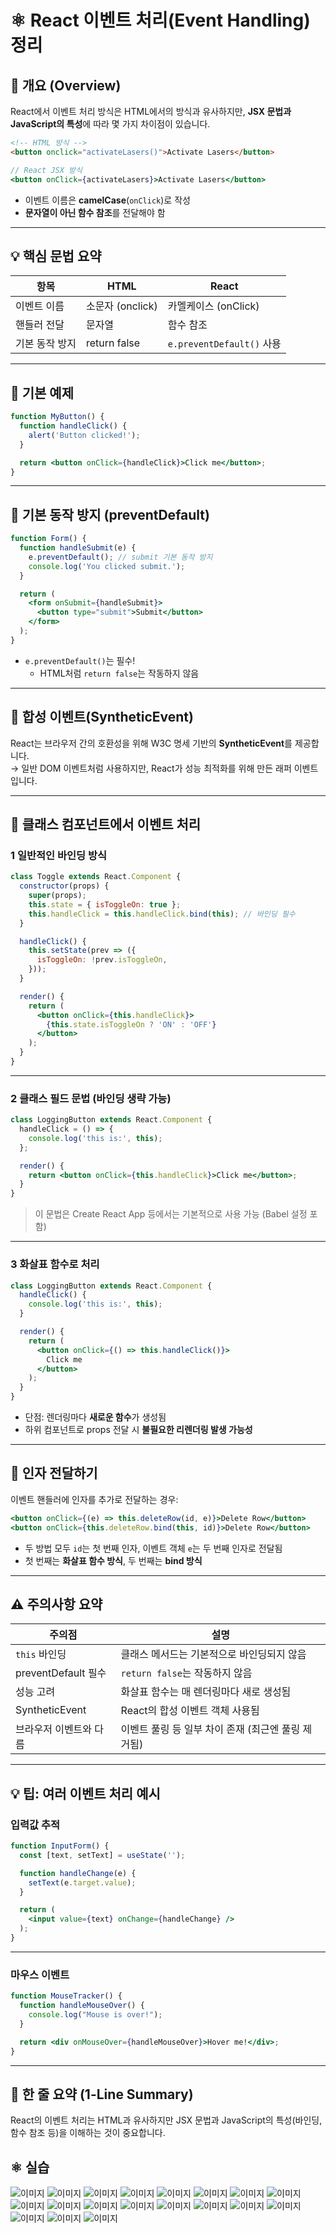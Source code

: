 # ⚛️ React 이벤트 처리(Event Handling) 정리

## 📌 개요 (Overview)

React에서 이벤트 처리 방식은 HTML에서의 방식과 유사하지만, **JSX 문법과 JavaScript의 특성**에 따라 몇 가지 차이점이 있습니다.

```html
<!-- HTML 방식 -->
<button onclick="activateLasers()">Activate Lasers</button>
```

```jsx
// React JSX 방식
<button onClick={activateLasers}>Activate Lasers</button>
```

- 이벤트 이름은 **camelCase**(`onClick`)로 작성
- **문자열이 아닌 함수 참조**를 전달해야 함

---

## 💡 핵심 문법 요약

| 항목 | HTML | React |
|------|------|-------|
| 이벤트 이름 | 소문자 (onclick) | 카멜케이스 (onClick) |
| 핸들러 전달 | 문자열 | 함수 참조 |
| 기본 동작 방지 | return false | `e.preventDefault()` 사용 |

---

## 🧪 기본 예제

```jsx
function MyButton() {
  function handleClick() {
    alert('Button clicked!');
  }

  return <button onClick={handleClick}>Click me</button>;
}
```

---

## 📝 기본 동작 방지 (preventDefault)

```jsx
function Form() {
  function handleSubmit(e) {
    e.preventDefault(); // submit 기본 동작 방지
    console.log('You clicked submit.');
  }

  return (
    <form onSubmit={handleSubmit}>
      <button type="submit">Submit</button>
    </form>
  );
}
```

- `e.preventDefault()`는 필수!  
  - HTML처럼 `return false`는 작동하지 않음

---

## 🧠 합성 이벤트(SyntheticEvent)

React는 브라우저 간의 호환성을 위해 W3C 명세 기반의 **SyntheticEvent**를 제공합니다.  
→ 일반 DOM 이벤트처럼 사용하지만, React가 성능 최적화를 위해 만든 래퍼 이벤트입니다.

---

## 🧩 클래스 컴포넌트에서 이벤트 처리

### 1 일반적인 바인딩 방식

```jsx
class Toggle extends React.Component {
  constructor(props) {
    super(props);
    this.state = { isToggleOn: true };
    this.handleClick = this.handleClick.bind(this); // 바인딩 필수
  }

  handleClick() {
    this.setState(prev => ({
      isToggleOn: !prev.isToggleOn,
    }));
  }

  render() {
    return (
      <button onClick={this.handleClick}>
        {this.state.isToggleOn ? 'ON' : 'OFF'}
      </button>
    );
  }
}
```

---

### 2 클래스 필드 문법 (바인딩 생략 가능)

```jsx
class LoggingButton extends React.Component {
  handleClick = () => {
    console.log('this is:', this);
  };

  render() {
    return <button onClick={this.handleClick}>Click me</button>;
  }
}
```

> 이 문법은 Create React App 등에서는 기본적으로 사용 가능 (Babel 설정 포함)

---

### 3 화살표 함수로 처리

```jsx
class LoggingButton extends React.Component {
  handleClick() {
    console.log('this is:', this);
  }

  render() {
    return (
      <button onClick={() => this.handleClick()}>
        Click me
      </button>
    );
  }
}
```

- 단점: 렌더링마다 **새로운 함수**가 생성됨  
- 하위 컴포넌트로 props 전달 시 **불필요한 리렌더링 발생 가능성**

---

## 🎯 인자 전달하기

이벤트 핸들러에 인자를 추가로 전달하는 경우:

```jsx
<button onClick={(e) => this.deleteRow(id, e)}>Delete Row</button>
<button onClick={this.deleteRow.bind(this, id)}>Delete Row</button>
```

- 두 방법 모두 `id`는 첫 번째 인자, 이벤트 객체 `e`는 두 번째 인자로 전달됨
- 첫 번째는 **화살표 함수 방식**, 두 번째는 **bind 방식**

---

## ⚠️ 주의사항 요약

| 주의점 | 설명 |
|--------|------|
| `this` 바인딩 | 클래스 메서드는 기본적으로 바인딩되지 않음 |
| preventDefault 필수 | `return false`는 작동하지 않음 |
| 성능 고려 | 화살표 함수는 매 렌더링마다 새로 생성됨 |
| SyntheticEvent | React의 합성 이벤트 객체 사용됨 |
| 브라우저 이벤트와 다름 | 이벤트 풀링 등 일부 차이 존재 (최근엔 풀링 제거됨) |

---

## 💡 팁: 여러 이벤트 처리 예시

### 입력값 추적

```jsx
function InputForm() {
  const [text, setText] = useState('');

  function handleChange(e) {
    setText(e.target.value);
  }

  return (
    <input value={text} onChange={handleChange} />
  );
}
```

---

### 마우스 이벤트

```jsx
function MouseTracker() {
  function handleMouseOver() {
    console.log("Mouse is over!");
  }

  return <div onMouseOver={handleMouseOver}>Hover me!</div>;
}
```

---

## 📃 한 줄 요약 (1-Line Summary)

React의 이벤트 처리는 HTML과 유사하지만 JSX 문법과 JavaScript의 특성(바인딩, 함수 참조 등)을 이해하는 것이 중요합니다.

## ⚛️ 실습

![이미지](./0.png)
![이미지](./1.png)
![이미지](./2.png)
![이미지](./3.png)
![이미지](./4.png)
![이미지](./5.png)
![이미지](./6.png)
![이미지](./7.png)
![이미지](./8.png)
![이미지](./9.png)
![이미지](./10.png)
![이미지](./11.png)
![이미지](./12.png)
![이미지](./13.png)
![이미지](./14.png)
![이미지](./15.png)
![이미지](./16.png)
![이미지](./17.png)
![이미지](./18.png)

